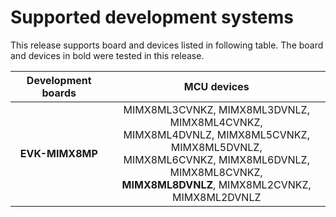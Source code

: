 # Supported development systems

This release supports board and devices listed in following table. The board and devices in bold were tested in this release.

|Development boards|MCU devices|
|:--:              |:--:       |
|**EVK-MIMX8MP**|MIMX8ML3CVNKZ, MIMX8ML3DVNLZ, MIMX8ML4CVNKZ,<br/> MIMX8ML4DVNLZ, MIMX8ML5CVNKZ, MIMX8ML5DVNLZ,<br/> MIMX8ML6CVNKZ, MIMX8ML6DVNLZ, MIMX8ML8CVNKZ,<br/> **MIMX8ML8DVNLZ**, MIMX8ML2CVNKZ, MIMX8ML2DVNLZ<br/>|
